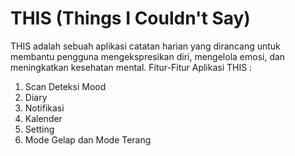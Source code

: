 ﻿# THIS (Things I Couldn't Say)


THIS adalah sebuah aplikasi catatan harian yang dirancang untuk membantu pengguna mengekspresikan diri, mengelola emosi, dan meningkatkan kesehatan mental.
Fitur-Fitur Aplikasi THIS :
1. Scan Deteksi Mood
2. Diary
3. Notifikasi
4. Kalender
5. Setting
6. Mode Gelap dan Mode Terang
